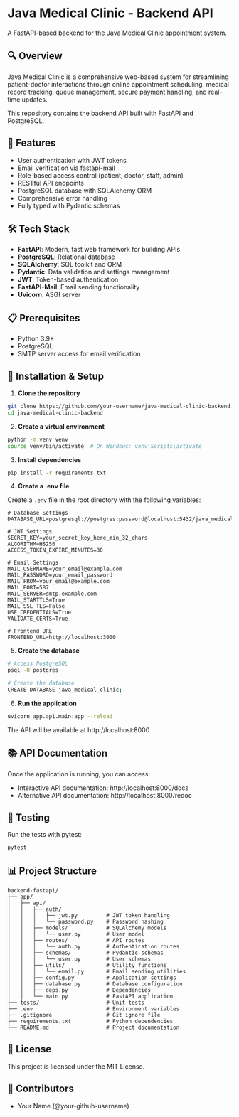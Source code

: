 # Java Medical Clinic - Backend API

A FastAPI-based backend for the Java Medical Clinic appointment system.

## 🔍 Overview

Java Medical Clinic is a comprehensive web-based system for streamlining patient-doctor interactions through online appointment scheduling, medical record tracking, queue management, secure payment handling, and real-time updates.

This repository contains the backend API built with FastAPI and PostgreSQL.

## 🚀 Features

- User authentication with JWT tokens
- Email verification via fastapi-mail
- Role-based access control (patient, doctor, staff, admin)
- RESTful API endpoints
- PostgreSQL database with SQLAlchemy ORM
- Comprehensive error handling
- Fully typed with Pydantic schemas

## 🛠️ Tech Stack

- **FastAPI**: Modern, fast web framework for building APIs
- **PostgreSQL**: Relational database
- **SQLAlchemy**: SQL toolkit and ORM
- **Pydantic**: Data validation and settings management
- **JWT**: Token-based authentication
- **FastAPI-Mail**: Email sending functionality
- **Uvicorn**: ASGI server

## 📋 Prerequisites

- Python 3.9+
- PostgreSQL
- SMTP server access for email verification

## 🔧 Installation & Setup

1. **Clone the repository**

```bash
git clone https://github.com/your-username/java-medical-clinic-backend.git
cd java-medical-clinic-backend
```

2. **Create a virtual environment**

```bash
python -m venv venv
source venv/bin/activate  # On Windows: venv\Scripts\activate
```

3. **Install dependencies**

```bash
pip install -r requirements.txt
```

4. **Create a .env file**

Create a `.env` file in the root directory with the following variables:

```
# Database Settings
DATABASE_URL=postgresql://postgres:password@localhost:5432/java_medical_clinic

# JWT Settings
SECRET_KEY=your_secret_key_here_min_32_chars
ALGORITHM=HS256
ACCESS_TOKEN_EXPIRE_MINUTES=30

# Email Settings
MAIL_USERNAME=your_email@example.com
MAIL_PASSWORD=your_email_password
MAIL_FROM=your_email@example.com
MAIL_PORT=587
MAIL_SERVER=smtp.example.com
MAIL_STARTTLS=True
MAIL_SSL_TLS=False
USE_CREDENTIALS=True
VALIDATE_CERTS=True

# Frontend URL
FRONTEND_URL=http://localhost:3000
```

5. **Create the database**

```bash
# Access PostgreSQL
psql -U postgres

# Create the database
CREATE DATABASE java_medical_clinic;
```

6. **Run the application**

```bash
uvicorn app.api.main:app --reload
```

The API will be available at http://localhost:8000

## 📚 API Documentation

Once the application is running, you can access:

- Interactive API documentation: http://localhost:8000/docs
- Alternative API documentation: http://localhost:8000/redoc

## 🧪 Testing

Run the tests with pytest:

```bash
pytest
```

## 📊 Project Structure

```
backend-fastapi/
├── app/
│   ├── api/
│   │   ├── auth/
│   │   │   ├── jwt.py         # JWT token handling
│   │   │   └── password.py    # Password hashing
│   │   ├── models/            # SQLAlchemy models
│   │   │   └── user.py        # User model
│   │   ├── routes/            # API routes
│   │   │   └── auth.py        # Authentication routes
│   │   ├── schemas/           # Pydantic schemas
│   │   │   └── user.py        # User schemas
│   │   ├── utils/             # Utility functions
│   │   │   └── email.py       # Email sending utilities
│   │   ├── config.py          # Application settings
│   │   ├── database.py        # Database configuration
│   │   ├── deps.py            # Dependencies
│   │   └── main.py            # FastAPI application
├── tests/                     # Unit tests
├── .env                       # Environment variables
├── .gitignore                 # Git ignore file
├── requirements.txt           # Python dependencies
└── README.md                  # Project documentation
```

## 📝 License

This project is licensed under the MIT License.

## 👥 Contributors

- Your Name (@your-github-username)
